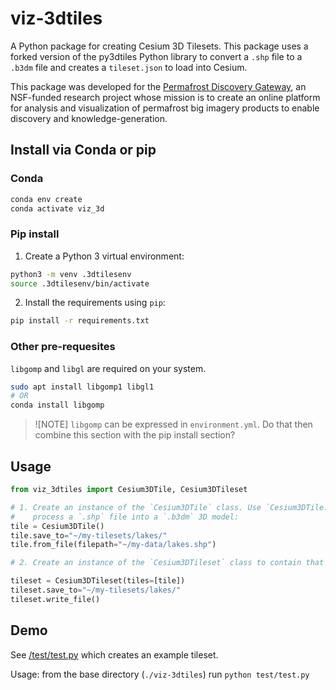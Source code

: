 # viz-3dtiles

A Python package for creating Cesium 3D Tilesets. This package uses a forked version of the py3dtiles Python library to convert a `.shp` file to a `.b3dm` file and creates a `tileset.json` to load into Cesium.

This package was developed for the [Permafrost Discovery Gateway](https://permafrost.arcticdata.io), an NSF-funded research project whose mission is to create an online platform for analysis and visualization of permafrost big imagery products to enable discovery and knowledge-generation.

## Install via Conda or pip

### Conda

```bash
conda env create
conda activate viz_3d
```

### Pip install

1. Create a Python 3 virtual environment:

```bash
python3 -m venv .3dtilesenv
source .3dtilesenv/bin/activate
```

2. Install the requirements using `pip`:

```bash
pip install -r requirements.txt
```

### Other pre-requesites

`libgomp` and `libgl` are required on your system.

```bash
sudo apt install libgomp1 libgl1
# OR
conda install libgomp
```

> ![NOTE]
> `libgomp` can be expressed in `environment.yml`. Do that then combine this section
> with the pip install section?

## Usage

```python
from viz_3dtiles import Cesium3DTile, Cesium3DTileset

# 1. Create an instance of the `Cesium3DTile` class. Use `Cesium3DTile.from_file()` to
#    process a `.shp` file into a `.b3dm` 3D model:
tile = Cesium3DTile()
tile.save_to="~/my-tilesets/lakes/"
tile.from_file(filepath="~/my-data/lakes.shp")

# 2. Create an instance of the `Cesium3DTileset` class to contain that tile:

tileset = Cesium3DTileset(tiles=[tile])
tileset.save_to="~/my-tilesets/lakes/"
tileset.write_file()
```


## Demo

See [/test/test.py](test/test.py) which creates an example tileset.

Usage: from the base directory (`./viz-3dtiles`) run `python test/test.py`
